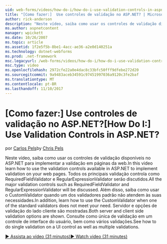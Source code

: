```yaml
---
uid: web-forms/videos/how-do-i/how-do-i-use-validation-controls-in-aspnet
title: "[Como fazer:]  Use controles de validação no ASP.NET? | Microsoft Docs"
author: rick-anderson
description: "Neste vídeo, saiba como usar os controles de validação disponíveis no ASP.NET para implementar a validação em páginas da web. Todos os principais validação controla como..."
ms.author: aspnetcontent
manager: wpickett
ms.date: 10/26/2007
ms.topic: article
ms.assetid: 1f2e5f5b-8be1-4acc-ae36-a2e0d140251a
ms.technology: dotnet-webforms
ms.prod: .net-framework
msc.legacyurl: /web-forms/videos/how-do-i/how-do-i-use-validation-controls-in-aspnet
msc.type: video
ms.openlocfilehash: 2972cfe22a0e4dac8c33bfc50fff9dfebe272d20
ms.sourcegitcommit: 9a9483aceb34591c97451997036a9120c3fe2baf
ms.translationtype: MT
ms.contentlocale: pt-BR
ms.lasthandoff: 11/10/2017
---
```

<a name="how-do-i--use-validation-controls-in-aspnet"></a><span data-ttu-id="02b46-105">[Como fazer:]  Use controles de validação no ASP.NET?</span><span class="sxs-lookup"><span data-stu-id="02b46-105">[How Do I:]  Use Validation Controls in ASP.NET?</span></span>
====================
<span data-ttu-id="02b46-106">por [Carlos Pels](https://twitter.com/chrispels)</span><span class="sxs-lookup"><span data-stu-id="02b46-106">by [Chris Pels](https://twitter.com/chrispels)</span></span>

<span data-ttu-id="02b46-107">Neste vídeo, saiba como usar os controles de validação disponíveis no ASP.NET para implementar a validação em páginas da web.</span><span class="sxs-lookup"><span data-stu-id="02b46-107">In this video learn how to use the validation controls available in ASP.NET to implement validation on your web pages.</span></span> <span data-ttu-id="02b46-108">Todos os principais validação controla como RequiredFieldValidator e RegularExpressionValidator serão discutidos.</span><span class="sxs-lookup"><span data-stu-id="02b46-108">All the major validation controls such as RequiredFieldValidator and RegularExpressionValidator will be discussed.</span></span> <span data-ttu-id="02b46-109">Além disso, saiba como usar o CustomValidator quando um dos validadores padrão não atendem às suas necessidades.</span><span class="sxs-lookup"><span data-stu-id="02b46-109">In addition, learn how to use the CustomValidator when one of the standard validators does not meet your need.</span></span> <span data-ttu-id="02b46-110">Servidor e opções de validação do lado cliente são mostradas.</span><span class="sxs-lookup"><span data-stu-id="02b46-110">Both server and client side validation options are shown.</span></span> <span data-ttu-id="02b46-111">Consulte como única de validação em um controle de interface do usuário, bem como vários validações.</span><span class="sxs-lookup"><span data-stu-id="02b46-111">See how to do single validation on a UI control as well as multiple validations.</span></span>

[<span data-ttu-id="02b46-112">&#9654; Assista ao vídeo (31 minutos)</span><span class="sxs-lookup"><span data-stu-id="02b46-112">&#9654; Watch video (31 minutes)</span></span>](https://channel9.msdn.com/Blogs/ASP-NET-Site-Videos/how-do-i-use-validation-controls-in-aspnet)
